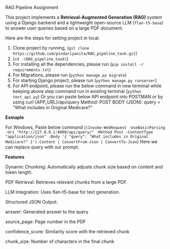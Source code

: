 RAG Pipeline Assignment

This project implements a **Retrieval-Augmented Generation (RAG)** system using a Django backend and a lightweight open-source LLM (`flan-t5-base`) to answer user queries based on a large PDF document.

Here are the steps for setting project in local.

1) Clone project by running,
   (`git clone https://github.com/pindariyanita/RAG_pipeline_task.git`)
2) (`cd .\RAG_pipeline_task\`)
3) For installing all the dependencies, please run 
    (`pip install -r requirements.txt`)
4) For Migrations, please run
   (`python manage.py migrate`)
5) For starting Django project, please run
   (`python manage.py runserver`)
6) For API endpoint, please run the below command in new terminal while keeping above step command run in existing terminal
    (`python test_api.py`)
   Or you can paste below API endpoint into POSTMAN or by using curl
   {APP_URL}/api/query
   Method: POST
   BODY (JSON): query = "What includes in Original Medicare?"

**Exmaple**

For Windows, Paste below command
(`(Invoke-WebRequest -UseBasicParsing -Uri "http://127.0.0.1:8000/api/query/" -Method Post -ContentType "application/json" -Body '{ "query": "What includes in Original Medicare?" }').Content | ConvertFrom-Json | ConvertTo-Json`)
Here we can replace query with our prompt.

**Features**

Dynamic Chunking: Automatically adjusts chunk size based on content and token length.

PDF Retrieval: Retrieves relevant chunks from a large PDF.

LLM Integration: Uses flan-t5-base for text generation.

Structured JSON Output:

   answer: Generated answer to the query
   
   source_page: Page number in the PDF
   
   confidence_score: Similarity score with the retrieved chunk
   
   chunk_size: Number of characters in the final chunk
